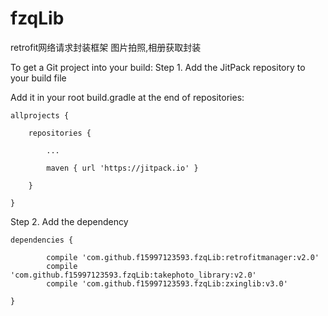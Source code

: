 # fzqLib
retrofit网络请求封装框架
图片拍照,相册获取封装

To get a Git project into your build:
Step 1. Add the JitPack repository to your build file

Add it in your root build.gradle at the end of repositories:

	allprojects {
  
		repositories {
    
			...
      
			maven { url 'https://jitpack.io' }
      
		}
    
	}
  
Step 2. Add the dependency

	dependencies {
  
	        compile 'com.github.f15997123593.fzqLib:retrofitmanager:v2.0'
    		compile 'com.github.f15997123593.fzqLib:takephoto_library:v2.0'
    		compile 'com.github.f15997123593.fzqLib:zxinglib:v3.0'
          
	}
